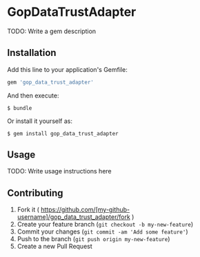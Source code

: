 # GopDataTrustAdapter

TODO: Write a gem description

## Installation

Add this line to your application's Gemfile:

```ruby
gem 'gop_data_trust_adapter'
```

And then execute:

    $ bundle

Or install it yourself as:

    $ gem install gop_data_trust_adapter

## Usage

TODO: Write usage instructions here

## Contributing

1. Fork it ( https://github.com/[my-github-username]/gop_data_trust_adapter/fork )
2. Create your feature branch (`git checkout -b my-new-feature`)
3. Commit your changes (`git commit -am 'Add some feature'`)
4. Push to the branch (`git push origin my-new-feature`)
5. Create a new Pull Request
